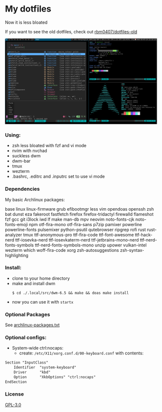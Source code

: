# My dotfiles

Now it is less bloated

If you want to see the old dotfiles, check out [rbm0407/dotfiles-old](https://github.com/rbm0407/dotfiles-old)

![Screenshot](./.local/share/doc/rbm0407-dotfiles/screenshot.png)

### Using:
 * zsh less bloated with fzf and vi mode
 * nvim with nvchad
 * suckless dwm
 * dwm-bar
 * tmux
 * wezterm
 * .bashrc, .editrc and .inputrc set to use vi mode

### Dependencies
My basic Archlinux packages:

base linux linux-firmware grub efibootmgr less vim opendoas openssh zsh bat dunst eza fakeroot fastfetch firefox firefox-tridactyl firewalld flameshot fzf gcc git i3lock iwd lf make man-db mpv neovim noto-fonts-cjk noto-fonts-emoji npm  otf-fira-mono otf-fira-sans p7zip pamixer powerline powerline-fonts pulsemixer python-psutil qutebrowser ripgrep rofi rust rust-analyzer tmux ttf-anonymous-pro ttf-fira-code ttf-font-awesome ttf-hack-nerd ttf-iosevka-nerd ttf-iosevkaterm-nerd ttf-jetbrains-mono-nerd ttf-nerd-fonts-symbols ttf-nerd-fonts-symbols-mono unzip upower vulkan-intel wezterm which woff-fira-code xorg zsh-autosuggestions zsh-syntax-highlighting

### Install:
 * clone to your home directory
 * make and install dwm
    ```console
    $ cd ./.local/src/dwm-6.5 && make && doas make install
    ```
 * now you can use it with `startx`

### Optional Packages
See [archlinux-packages.txt](./.local/share/doc/rbm0407-dotfiles/archlinux-full-packages.txt)


### Optional configs:
 * System-wide ctrl:nocaps:
    - create: `/etc/X11/xorg.conf.d/00-keyboard.conf` with contents:
```
Section "InputClass"
    Identifier  "system-keyboard"
    Driver      "kbd"
    Option      "XkbOptions" "ctrl:nocaps"
EndSection
```

### License
[GPL-3.0](LICENSE)
